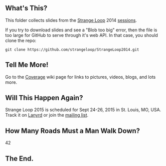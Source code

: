 ## What's This?

This folder collects slides from the [Strange Loop](http://thestrangeloop.com) 2014 [sessions](http://thestrangeloop.com/sessions).

If you try to download slides and see a "Blob too big" error, then the file is too large for GitHub to serve through it's web API. In that case, you should clone the repo:

```git clone https://github.com/strangeloop/StrangeLoop2014.git```

## Tell Me More!

Go to the [Coverage](https://github.com/strangeloop/StrangeLoop2014/wiki/Coverage) wiki page for links to pictures, videos, blogs, and lots more.

## Will This Happen Again?

Strange Loop 2015 is scheduled for Sept 24-26, 2015 in St. Louis, MO, USA. Track it on [Lanyrd](http://lanyrd.com/2015/strange-loop/) or join the [mailing list](http://eepurl.com/dG_X-/). 

## How Many Roads Must a Man Walk Down?

42

## The End.
